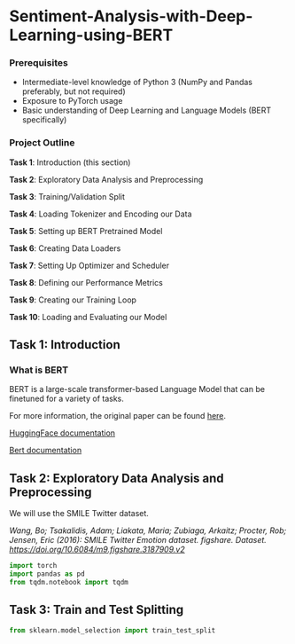 # Sentiment-Analysis-with-Deep-Learning-using-BERT

### Prerequisites
- Intermediate-level knowledge of Python 3 (NumPy and Pandas preferably, but not required)
- Exposure to PyTorch usage
- Basic understanding of Deep Learning and Language Models (BERT specifically)

### Project Outline
**Task 1**: Introduction (this section)

**Task 2**: Exploratory Data Analysis and Preprocessing

**Task 3**: Training/Validation Split

**Task 4**: Loading Tokenizer and Encoding our Data

**Task 5**: Setting up BERT Pretrained Model

**Task 6**: Creating Data Loaders

**Task 7**: Setting Up Optimizer and Scheduler

**Task 8**: Defining our Performance Metrics

**Task 9**: Creating our Training Loop

**Task 10**: Loading and Evaluating our Model

## Task 1: Introduction
### What is BERT

BERT is a large-scale transformer-based Language Model that can be finetuned for a variety of tasks.

For more information, the original paper can be found [here](https://arxiv.org/abs/1810.04805). 

[HuggingFace documentation](https://huggingface.co/transformers/model_doc/bert.html)

[Bert documentation](https://huggingface.co/transformers/v3.0.2/model_doc/bert.html)

## Task 2: Exploratory Data Analysis and Preprocessing
We will use the SMILE Twitter dataset.

_Wang, Bo; Tsakalidis, Adam; Liakata, Maria; Zubiaga, Arkaitz; Procter, Rob; Jensen, Eric (2016): SMILE Twitter Emotion dataset. figshare. Dataset. https://doi.org/10.6084/m9.figshare.3187909.v2_

```python
import torch
import pandas as pd
from tqdm.notebook import tqdm
```
## Task 3: Train and Test Splitting
```python
from sklearn.model_selection import train_test_split
```
